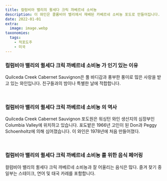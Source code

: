 ```yaml
---
title: 컬럼비아 밸리의 퀼세다 크릭 까베르네 소비뇽
description: 이 와인은 콜롬비아 밸리에서 재배된 카베르네 소비뇽 포도로 만들어집니다. 와인은 풍부하고 완전한 풍미와 함께 깊고 어두운 색을 띤다.
date: 2022-01-01
extra:
  image: image.webp
taxonomies:
  tags: 
    - 적포도주
    - 미국
---
```



### 컬럼비아 밸리의 퀼세다 크릭 까베르네 소비뇽 가 인기 있는 이유

Quilceda Creek Cabernet Sauvignon은 풀 바디감과 풍부한 풍미로 많은 사랑을 받고 있는 와인입니다. 친구들과의 밤이나 특별한 날에 적합합니다.

&nbsp;  

### 컬럼비아 밸리의 퀼세다 크릭 까베르네 소비뇽 의 역사

Quilceda Creek Cabernet Sauvignon 포도원은 워싱턴 와인 생산지의 심장부인 Columbia Valley에 위치하고 있습니다. 포도밭은 1966년 고인이 된 Don과 Peggy Schoenholtz에 의해 심어졌습니다. 이 와인은 1978년에 처음 만들어졌다.

&nbsp;  

### 컬럼비아 밸리의 퀼세다 크릭 까베르네 소비뇽 를 위한 음식 페어링

컬럼비아 밸리의 퀼세다 크릭 까베르네 소비뇽과 잘 어울리는 음식은 많다. 즐겨 찾기 중 일부는 스테이크, 연어 및 태국 카레를 포함합니다.

&nbsp;  
